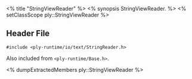 <% title "StringViewReader" %>
<% synopsis 
StringViewReader.
%>
<% setClassScope ply::StringViewReader %>

## Header File

`#include <ply-runtime/io/text/StringReader.h>`

Also included from `<ply-runtime/Base.h>`.

<% dumpExtractedMembers ply::StringViewReader %>
